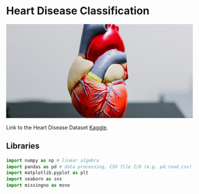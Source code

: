 # Heart Disease Classification

![Heart logo](/images/Heart_Disease.jpg "Haert Logo")

Link to the Heart Disease Dataset [Kaggle]([https://duckduckgo.com](https://www.kaggle.com/datasets/mexwell/heart-disease-dataset)).

## Libraries

```python
import numpy as np # linear algebra
import pandas as pd # data processing, CSV file I/O (e.g. pd.read_csv)
import matplotlib.pyplot as plt
import seaborn as sns
import missingno as msno
```

